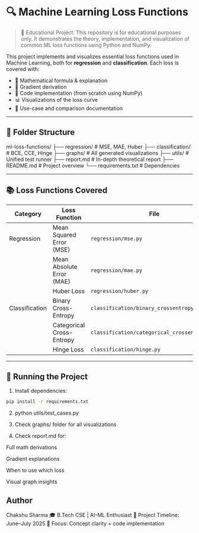 # 🔍 Machine Learning Loss Functions

> 📘 Educational Project: This repository is for educational purposes only.
> It demonstrates the theory, implementation, and visualization of common ML loss functions using Python and NumPy.

This project implements and visualizes essential loss functions used in Machine Learning, both for **regression** and **classification**. Each loss is covered with:

- 📌 Mathematical formula & explanation
- 🧠 Gradient derivation
- 🧪 Code implementation (from scratch using NumPy)
- 📊 Visualizations of the loss curve
- 🧾 Use-case and comparison documentation

---

## 📁 Folder Structure
ml-loss-functions/
├── regression/ # MSE, MAE, Huber
├── classification/ # BCE, CCE, Hinge
├── graphs/ # All generated visualizations
├── utils/ # Unified test runner
├── report.md # In-depth theoretical report
├── README.md # Project overview
└── requirements.txt # Dependencies


---

## 📚 Loss Functions Covered

| Category         | Loss Function            | File                              |
|------------------|--------------------------|-----------------------------------|
| Regression       | Mean Squared Error (MSE) | `regression/mse.py`               |
|                  | Mean Absolute Error (MAE)| `regression/mae.py`               |
|                  | Huber Loss               | `regression/huber.py`             |
| Classification   | Binary Cross-Entropy     | `classification/binary_crossentropy.py` |
|                  | Categorical Cross-Entropy| `classification/categorical_crossentropy.py` |
|                  | Hinge Loss               | `classification/hinge.py`         |

---

## 🚀 Running the Project

1.  Install dependencies:

```bash
pip install -r requirements.txt
```

2.  python utils/test_cases.py

3.  Check graphs/ folder for all visualizations

4. Check report.md for:

Full math derivations

Gradient explanations

When to use which loss

Visual graph insights

##  Author
Chakshu Sharma
🎓 B.Tech CSE | AI-ML Enthusiast
📅 Project Timeline: June–July 2025
📌 Focus: Concept clarity + code implementation